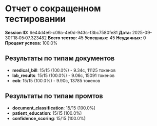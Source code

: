 # Отчет о сокращенном тестировании

**Session ID:** 6e44d4e6-c09a-4e0d-943c-f3bc7580fe81
**Дата:** 2025-09-30T18:05:07.323482
**Всего тестов:** 45
**Успешных:** 45
**Неудачных:** 0
**Процент успеха:** 100.0%

## Результаты по типам документов

- **medical_bill**: 15/15 (100.0%) - 9.34с, 11125 токенов
- **lab_results**: 15/15 (100.0%) - 9.06с, 15091 токенов
- **eob**: 15/15 (100.0%) - 9.90с, 13785 токенов

## Результаты по типам промтов

- **document_classification**: 15/15 (100.0%)
- **patient_education**: 15/15 (100.0%)
- **confidence_scoring**: 15/15 (100.0%)

